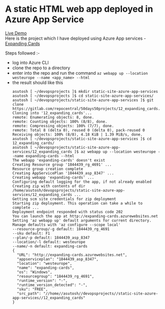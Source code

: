 # A static HTML web app deployed in Azure App Service


[Live Demo](http://expanding-cards.azurewebsites.net)<br>
Here is the project which I have deployed using Azure App services - [Expanding Cards](https://github.com/measutosh/frontend-gallery/tree/main/expanding-cards)

Steps followed :-

- log into Azure CLI
- clone the repo to a directory
- enter into the repo and run the command `az webapp up --location westeurope --name <app_name> --html`
- the result should like this
  ```
  asutosh [ ~/devopsprojects ]$ mkdir static-site-azure-app-services
  asutosh [ ~/devopsprojects ]$ cd static-site-azure-app-services/
  asutosh [ ~/devopsprojects/static-site-azure-app-services ]$ git clone https://gitlab.com/repocentral/50days50projects/12_expanding_cards.git
  Cloning into '12_expanding_cards'...
  remote: Enumerating objects: 8, done.
  remote: Counting objects: 100% (8/8), done.
  remote: Compressing objects: 100% (7/7), done.
  remote: Total 8 (delta 0), reused 0 (delta 0), pack-reused 0
  Receiving objects: 100% (8/8), 4.18 KiB | 1.39 MiB/s, done.
  asutosh [ ~/devopsprojects/static-site-azure-app-services ]$ cd 12_expanding_cards/
  asutosh [ ~/devopsprojects/static-site-azure-app-services/12_expanding_cards ]$ az webapp up --location westeurope --name expanding-cards --html
  The webapp 'expanding-cards' doesn't exist
  Creating Resource group '1844439_rg_4691' ...
  Resource group creation complete
  Creating AppServicePlan '1844439_asp_8347' ...
  Creating webapp 'expanding-cards' ...
  Configuring default logging for the app, if not already enabled
  Creating zip with contents of dir /home/asutosh/devopsprojects/static-site-azure-app-services/12_expanding_cards ...
  Getting scm site credentials for zip deployment
  Starting zip deployment. This operation can take a while to complete ...
  Deployment endpoint responded with status code 202
  You can launch the app at http://expanding-cards.azurewebsites.net
  Setting 'az webapp up' default arguments for current directory. Manage defaults with 'az configure --scope local'
  --resource-group/-g default: 1844439_rg_4691
  --sku default: F1
  --plan/-p default: 1844439_asp_8347
  --location/-l default: westeurope
  --name/-n default: expanding-cards
  {
    "URL": "http://expanding-cards.azurewebsites.net",
    "appserviceplan": "1844439_asp_8347",
    "location": "westeurope",
    "name": "expanding-cards",
    "os": "Windows",
    "resourcegroup": "1844439_rg_4691",
    "runtime_version": "-",
    "runtime_version_detected": "-",
    "sku": "FREE",
    "src_path": "//home//asutosh//devopsprojects//static-site-azure-app-services//12_expanding_cards"
  }
  ```
